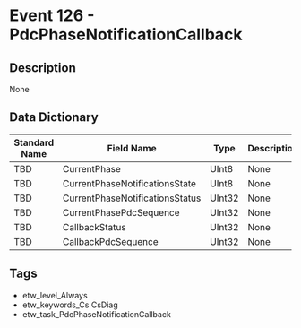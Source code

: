 # Event 126 - PdcPhaseNotificationCallback

## Description
None

## Data Dictionary
|Standard Name|Field Name|Type|Description|Sample Value|
|---|---|---|---|---|
|TBD|CurrentPhase|UInt8|None|`None`|
|TBD|CurrentPhaseNotificationsState|UInt8|None|`None`|
|TBD|CurrentPhaseNotificationsStatus|UInt32|None|`None`|
|TBD|CurrentPhasePdcSequence|UInt32|None|`None`|
|TBD|CallbackStatus|UInt32|None|`None`|
|TBD|CallbackPdcSequence|UInt32|None|`None`|

## Tags
* etw_level_Always
* etw_keywords_Cs CsDiag
* etw_task_PdcPhaseNotificationCallback